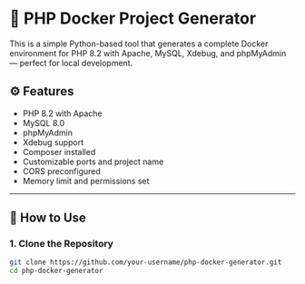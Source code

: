 # 🐳 PHP Docker Project Generator

This is a simple Python-based tool that generates a complete Docker environment for PHP 8.2 with Apache, MySQL, Xdebug, and phpMyAdmin — perfect for local development.

## ⚙️ Features

- PHP 8.2 with Apache
- MySQL 8.0
- phpMyAdmin
- Xdebug support
- Composer installed
- Customizable ports and project name
- CORS preconfigured
- Memory limit and permissions set

---
    
## 🚀 How to Use

### 1. Clone the Repository

```bash
git clone https://github.com/your-username/php-docker-generator.git
cd php-docker-generator